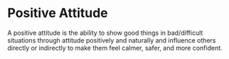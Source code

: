 # Positive Attitude

A positive attitude is the ability to show good things in bad/difficult situations through attitude positively and naturally and influence others directly or indirectly to make them feel calmer, safer, and more confident.
